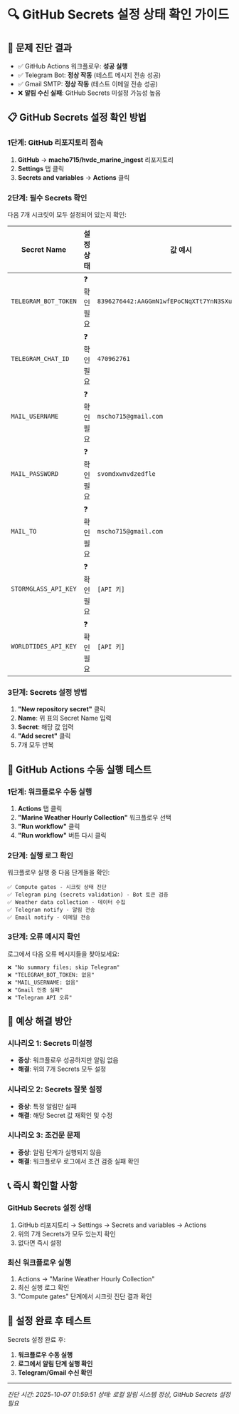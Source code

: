 # 🔍 GitHub Secrets 설정 상태 확인 가이드

## 🚨 **문제 진단 결과**
- ✅ GitHub Actions 워크플로우: **성공 실행**
- ✅ Telegram Bot: **정상 작동** (테스트 메시지 전송 성공)
- ✅ Gmail SMTP: **정상 작동** (테스트 이메일 전송 성공)
- ❌ **알림 수신 실패**: GitHub Secrets 미설정 가능성 높음

## 📋 **GitHub Secrets 설정 확인 방법**

### **1단계: GitHub 리포지토리 접속**
1. **GitHub** → **macho715/hvdc_marine_ingest** 리포지토리
2. **Settings** 탭 클릭
3. **Secrets and variables** → **Actions** 클릭

### **2단계: 필수 Secrets 확인**
다음 7개 시크릿이 모두 설정되어 있는지 확인:

| Secret Name | 설정 상태 | 값 예시 |
|-------------|-----------|---------|
| `TELEGRAM_BOT_TOKEN` | ❓ 확인 필요 | `8396276442:AAGGmN1wfEPoCNqXTt7YnN3SXunsK6eULUk` |
| `TELEGRAM_CHAT_ID` | ❓ 확인 필요 | `470962761` |
| `MAIL_USERNAME` | ❓ 확인 필요 | `mscho715@gmail.com` |
| `MAIL_PASSWORD` | ❓ 확인 필요 | `svomdxwnvdzedfle` |
| `MAIL_TO` | ❓ 확인 필요 | `mscho715@gmail.com` |
| `STORMGLASS_API_KEY` | ❓ 확인 필요 | `[API 키]` |
| `WORLDTIDES_API_KEY` | ❓ 확인 필요 | `[API 키]` |

### **3단계: Secrets 설정 방법**
1. **"New repository secret"** 클릭
2. **Name**: 위 표의 Secret Name 입력
3. **Secret**: 해당 값 입력
4. **"Add secret"** 클릭
5. 7개 모두 반복

## 🔧 **GitHub Actions 수동 실행 테스트**

### **1단계: 워크플로우 수동 실행**
1. **Actions** 탭 클릭
2. **"Marine Weather Hourly Collection"** 워크플로우 선택
3. **"Run workflow"** 클릭
4. **"Run workflow"** 버튼 다시 클릭

### **2단계: 실행 로그 확인**
워크플로우 실행 중 다음 단계들을 확인:

```
✅ Compute gates - 시크릿 상태 진단
✅ Telegram ping (secrets validation) - Bot 토큰 검증
✅ Weather data collection - 데이터 수집
✅ Telegram notify - 알림 전송
✅ Email notify - 이메일 전송
```

### **3단계: 오류 메시지 확인**
로그에서 다음 오류 메시지들을 찾아보세요:

```
❌ "No summary files; skip Telegram"
❌ "TELEGRAM_BOT_TOKEN: 없음"
❌ "MAIL_USERNAME: 없음"
❌ "Gmail 인증 실패"
❌ "Telegram API 오류"
```

## 🎯 **예상 해결 방안**

### **시나리오 1: Secrets 미설정**
- **증상**: 워크플로우 성공하지만 알림 없음
- **해결**: 위의 7개 Secrets 모두 설정

### **시나리오 2: Secrets 잘못 설정**
- **증상**: 특정 알림만 실패
- **해결**: 해당 Secret 값 재확인 및 수정

### **시나리오 3: 조건문 문제**
- **증상**: 알림 단계가 실행되지 않음
- **해결**: 워크플로우 로그에서 조건 검증 실패 확인

## 📞 **즉시 확인할 사항**

### **GitHub Secrets 설정 상태**
1. GitHub 리포지토리 → Settings → Secrets and variables → Actions
2. 위의 7개 Secrets가 모두 있는지 확인
3. 없다면 즉시 설정

### **최신 워크플로우 실행**
1. Actions → "Marine Weather Hourly Collection"
2. 최신 실행 로그 확인
3. "Compute gates" 단계에서 시크릿 진단 결과 확인

## 🚀 **설정 완료 후 테스트**

Secrets 설정 완료 후:
1. **워크플로우 수동 실행**
2. **로그에서 알림 단계 실행 확인**
3. **Telegram/Gmail 수신 확인**

---
*진단 시간: 2025-10-07 01:59:51*
*상태: 로컬 알림 시스템 정상, GitHub Secrets 설정 필요*
